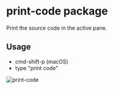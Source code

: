 # print-code package

Print the source code in the active pane.

## Usage

- cmd-shift-p (macOS)
- type "print code"

![print-code](https://cloud.githubusercontent.com/assets/7911481/22056524/e11db500-dda3-11e6-9a2c-2267ae138940.gif)
